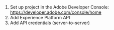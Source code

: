 1. Set up project in the Adobe Developer Console: https://developer.adobe.com/console/home
2. Add Experience Platform API
3. Add API credentials (server-to-server)